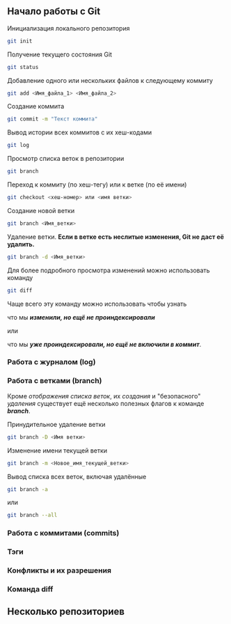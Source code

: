 ## **Начало работы с Git**
Инициализация локального репозитория
```sh
git init
```
Получение текущего состояния Git
```sh
git status
```
Добавление одного или нескольких файлов к следующему коммиту
```sh
git add <Имя_файла_1> <Имя_файла_2>
```
Создание коммита
```sh
git commit -m "Текст коммита"
```
Вывод истории всех коммитов с их хеш-кодами
```sh
git log
```
Просмотр списка веток в репозитории
```sh
git branch
```
Переход к коммиту (по хеш-тегу) или к ветке (по её имени)
```sh
git checkout <хеш-номер> или <имя ветки>
```
Создание новой ветки
```sh
git branch <Имя_ветки>
```
Удаление ветки. **Если в ветке есть неслитые изменения, Git не даст её удалить.**
```sh
git branch -d <Имя_ветки>
```
Для более подробного просмотра изменений можно использовать команду
```sh
git diff
```
Чаще всего эту команду можно использовать чтобы узнать 

что мы ***изменили, но ещё не проиндексировали*** 

или 

что мы ***уже проиндексировали, но ещё не включили в коммит***.

### **Работа с журналом (log)**

### **Работа с ветками (branch)**
Кроме *отображения списка веток*, их *создания* и "безопасного" *удаления* существует ещё несколько полезных флагов к команде ***branch***.

Принудительное удаление ветки
```sh
git branch -D <Имя ветки>
```
Изменение имени текущей ветки
```sh
git branch -m <Новое_имя_текущей_ветки>
```
Вывод списка всех веток, включая удалённые
```sh
git branch -a
```
или
```sh
git branch --all
```
### **Работа с коммитами (commits)**

### **Тэги**

### **Конфликты и их разрешения**

### **Команда diff**

## **Несколько репозиториев**